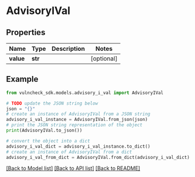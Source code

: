 # AdvisoryIVal


## Properties

Name | Type | Description | Notes
------------ | ------------- | ------------- | -------------
**value** | **str** |  | [optional] 

## Example

```python
from vulncheck_sdk.models.advisory_i_val import AdvisoryIVal

# TODO update the JSON string below
json = "{}"
# create an instance of AdvisoryIVal from a JSON string
advisory_i_val_instance = AdvisoryIVal.from_json(json)
# print the JSON string representation of the object
print(AdvisoryIVal.to_json())

# convert the object into a dict
advisory_i_val_dict = advisory_i_val_instance.to_dict()
# create an instance of AdvisoryIVal from a dict
advisory_i_val_from_dict = AdvisoryIVal.from_dict(advisory_i_val_dict)
```
[[Back to Model list]](../README.md#documentation-for-models) [[Back to API list]](../README.md#documentation-for-api-endpoints) [[Back to README]](../README.md)


